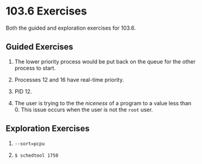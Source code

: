 # 103.6 Exercises

Both the guided and exploration exercises for 103.6.

## Guided Exercises

1. The lower priority process would be put back on the queue for the other process to start. 

2. Processes 12 and 16 have real-time priority. 

3. PID 12.

4. The user is trying to the the *niceness* of a program to a value less than 0. This issue occurs when the user is not the `root` user. 

## Exploration Exercises

1. `--sort=pcpu`

2. `$ schedtool 1750`